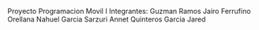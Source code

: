 Proyecto Programacion Movil I
Integrantes:
Guzman Ramos Jairo
Ferrufino Orellana Nahuel
Garcia Sarzuri Annet
Quinteros Garcia Jared
